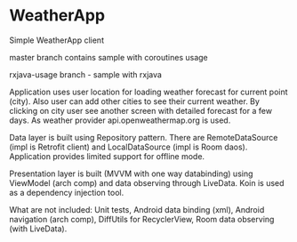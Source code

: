 # WeatherApp
Simple WeatherApp client

master branch contains sample with coroutines usage

rxjava-usage branch - sample with rxjava

Application uses user location for loading weather forecast for current point (city). 
Also user can add other cities to see their current weather.
By clicking on city user see another screen with detailed forecast for a few days.
As weather provider api.openweathermap.org is used.

Data layer is built using Repository pattern.
There are RemoteDataSource (impl is Retrofit client) and LocalDataSource (impl is Room daos).
Application provides limited support for offline mode.

Presentation layer is built (MVVM with one way databinding) using ViewModel (arch comp) and data observing through LiveData.
Koin is used as a dependency injection tool.

What are not included:
Unit tests,
Android data binding (xml),
Android navigation (arch comp),
DiffUtils for RecyclerView,
Room data observing (with LiveData).
